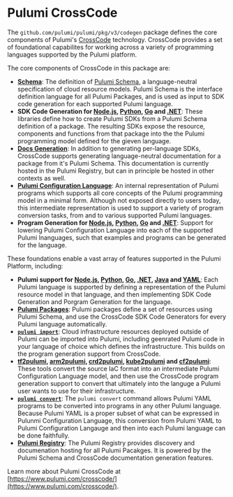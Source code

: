 # Pulumi CrossCode

The `github.com/pulumi/pulumi/pkg/v3/codegen` package defines the core components of Pulumi's [CrossCode](https://www.pulumi.com/crosscode/) technology. CrossCode provides a set of foundational capabilites for working across a variety of programming languages supported by the Pulumi platform.

The core components of CrossCode in this package are:

* __[Schema](./schema)__: The definition of [Pulumi Schema](https://www.pulumi.com/docs/guides/pulumi-packages/schema/), a language-neutral specification of cloud resource models. Pulumi Schema is the interface definition language for all Pulumi Packages, and is used as input to SDK code generation for each supported Pulumi language.
* __SDK Code Generation for [Node.js](./nodejs/), [Python](./python/), [Go](./go/) and [.NET](./dotnet/)__: These libraries define how to create Pulumi SDKs from a Pulumi Schema definition of a package. The resulting SDKs expose the resource, components and functions from that package into the the Pulumi programming model defined for the gieven language.
* __[Docs Generation](./docs/)__: In addition to generating per-language SDKs, CrossCode supports generating language-neutral documentation for a package from it's Pulumi Schema. This documentation is currently hosted in the Pulumi Registry, but can in principle be hosted in other contexts as well.
* __[Pulumi Configuration Language](./pcl/)__: An internal representation of Pulumi programs which supports all core concepts of the Pulumi programming model in a minimal form. Although not exposed directly to users today, this intermediate representation is used to support a variety of program conversion tasks, from and to various supported Pulumi languages.
* __Program Generation for [Node.js](./nodejs/gen_program.go), [Python](./python/gen_program.go), [Go](./go/gen_program.go) and [.NET](./dotnet/gen_program.go)__: Support for lowering Pulumi Configuration Language into each of the supported Pulumi lnanguages, such that examples and programs can be generated for the language.

These foundations enable a vast array of features supported in the Pulumi Platform, including:

* __Pulumi support for [Node.js](https://www.pulumi.com/docs/intro/languages/javascript/), [Python](https://www.pulumi.com/docs/intro/languages/python/), [Go](https://www.pulumi.com/docs/intro/languages/go/), [.NET](https://www.pulumi.com/docs/intro/languages/dotnet/), [Java](https://www.pulumi.com/docs/intro/languages/java/) and [YAML](https://www.pulumi.com/docs/intro/languages/yaml/)__: Each Pulumi language is supported by defining a representation of the Pulumi resource model in that language, and then implementing SDK Code Generation and  Porgram Generation for the language.
* __[Pulumi Packages](https://www.pulumi.com/docs/guides/pulumi-packages/)__: Pulumi packages define a set of resources using Pulumi Schema, and use the CrossCode SDK Code Generators for every Pulumi language automatically.
* __[`pulumi import`](https://www.pulumi.com/docs/guides/adopting/import/)__: Cloud infrastructure resources deployed outside of Pulumi can be imported into Pulumi, including geenrated Pulumi code in your language of choice which defines the infrastructure. This builds on the program generation support from CrossCode.
* __[tf2pulumi](), [arm2pulumi](), [crd2pulumi](), [kube2pulumi]() and [cf2pulumi]()__: These tools convert the source IaC format into an intermediate Pulumi Configuration Language model, and then use the CrossCode program generation support to convert that ultimately into the languge a Pulumi user wants to use for their infrastructure.
* __[`pulumi convert`](TBD)__: The `pulumi convert` command allows Pulumi YAML programs to be converted into programs in any other Pulumi language. Because Pulumi YAML is a proper subset of what can be expressed in Pulunmi Configuration Language, this conversion from Pulumi YAML to Pulumi Configuration Langauge and then into each Pulumi language can be done faithfully.
* __[Pulumi Registry](https://www.pulumi.com/registry/)__: The Pulumi Registry provides discovery and documenation hosting for all Pulumi Pacakges. It is powered by the Pulumi Schema and CrossCode documentation generation features.

Learn more about Pulumi CrossCode at [https://www.pulumi.com/crosscode/](https://www.pulumi.com/crosscode/).
